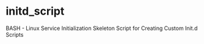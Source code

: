 # initd_script
BASH - Linux Service Initialization Skeleton Script for Creating Custom Init.d Scripts
